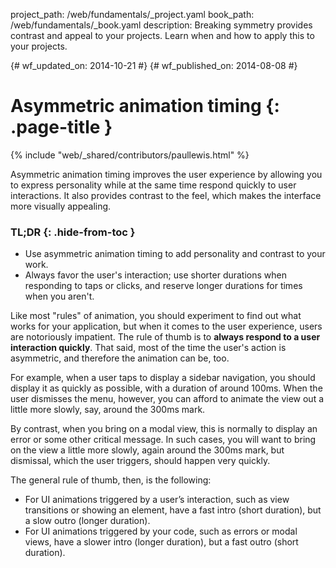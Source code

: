 project_path: /web/fundamentals/_project.yaml
book_path: /web/fundamentals/_book.yaml
description: Breaking symmetry provides contrast and appeal to your projects. Learn when and how to apply this to your projects.

{# wf_updated_on: 2014-10-21 #}
{# wf_published_on: 2014-08-08 #}

# Asymmetric animation timing {: .page-title }

{% include "web/_shared/contributors/paullewis.html" %}

Asymmetric animation timing improves the user experience by allowing you to express personality while at the same time respond quickly to user interactions. It also provides contrast to the feel, which makes the interface more visually appealing.

### TL;DR {: .hide-from-toc }
* Use asymmetric animation timing to add personality and contrast to your work.
* Always favor the user's interaction; use shorter durations when responding to taps or clicks, and reserve longer durations for times when you aren't.


Like most "rules" of animation, you should experiment to find out what works for your application, but when it comes to the user experience, users are notoriously impatient. The rule of thumb is to **always respond to a user interaction quickly**. That said, most of the time the user's action is asymmetric, and therefore the animation can be, too.

For example, when a user taps to display a sidebar navigation, you should display it as quickly as possible, with a duration of around 100ms. When the user dismisses the menu, however, you can afford to animate the view out a little more slowly, say, around the 300ms mark.

By contrast, when you bring on a modal view, this is normally to display an error or some other critical message. In such cases, you will want to bring on the view a little more slowly, again around the 300ms mark, but dismissal, which the user triggers, should happen very quickly.

The general rule of thumb, then, is the following:

* For UI animations triggered by a user’s interaction, such as view transitions or showing an element, have a fast intro (short duration), but a slow outro (longer duration).
* For UI animations triggered by your code, such as errors or modal views, have a slower intro (longer duration), but a fast outro (short duration).

